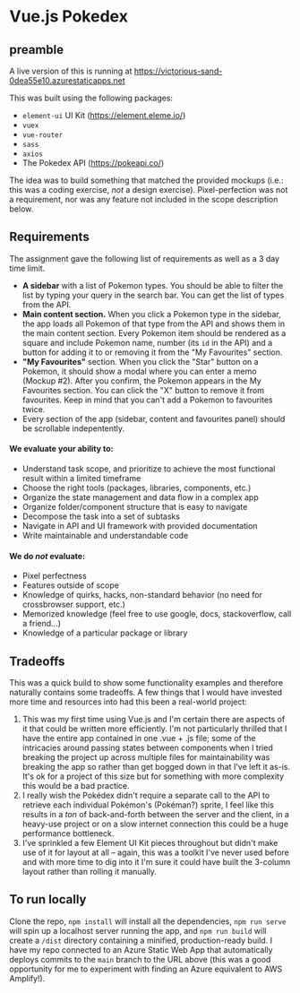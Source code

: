 # Vue.js Pokedex

## preamble

A live version of this is running at https://victorious-sand-0dea55e10.azurestaticapps.net

This was built using the following packages:

* `element-ui` UI Kit (https://element.eleme.io/)
* `vuex`
* `vue-router`
* `sass`
* `axios`
* The Pokedex API (https://pokeapi.co/)

The idea was to build something that matched the provided mockups (i.e.: this was a coding exercise, _not_ a design exercise). Pixel-perfection was not a requirement, nor was any feature not included in the scope description below.

## Requirements 

The assignment gave the following list of requirements as well as a 3 day time limit.

* **A sidebar** with a list of Pokemon types. You should be able to filter the list by typing your query in the search bar. You can get the list of types from the API.
* **Main content section.** When you click a Pokemon type in the sidebar, the app loads all Pokemon of that type from the API and shows them in the main content section. Every Pokemon item should be rendered as a square and include Pokemon name, number (its `id` in the API) and a button for adding it to or removing it from the "My Favourites" section.
* **"My Favourites"** section. When you click the "Star" button on a Pokemon, it should show a modal where you can enter a memo (Mockup #2). After you confirm, the Pokemon appears in the My Favourites section. You can click the "X" button to remove it from favourites. Keep in mind that you can't add a Pokemon to favourites twice.
* Every section of the app (sidebar, content and favourites panel) should be scrollable indepentently.

#### We evaluate your ability to:
* Understand task scope, and prioritize to achieve the most functional result within a limited timeframe
* Choose the right tools (packages, libraries, components, etc.)
* Organize the state management and data flow in a complex app
* Organize folder/component structure that is easy to navigate
* Decompose the task into a set of subtasks
* Navigate in API and UI framework with provided documentation
* Write maintainable and understandable code

#### We do _not_ evaluate:
* Pixel perfectness
* Features outside of scope
* Knowledge of quirks, hacks, non-standard behavior (no need for crossbrowser support, etc.)
* Memorized knowledge (feel free to use google, docs, stackoverflow, call a friend...)
* Knowledge of a particular package or library

## Tradeoffs

This was a quick build to show some functionality examples and therefore naturally contains some tradeoffs. A few things that I would have invested more time and resources into had this been a real-world project:

1. This was my first time using Vue.js and I'm certain there are aspects of it that could be written more efficiently. I'm not particularly thrilled that I have the entire app contained in one .vue + .js file; some of the intricacies around passing states between components when I tried breaking the project up across multiple files for maintainability was breaking the app so rather than get bogged down in that I've left it as-is. It's ok for a project of this size but for something with more complexity this would be a bad practice.
1. I really wish the Pokédex didn't require a separate call to the API to retrieve each individual Pokémon's (Pokéman?) sprite, I feel like this results in a _ton_ of back-and-forth between the server and the client, in a heavy-use project or on a slow internet connection this could be a huge performance bottleneck.
1. I've sprinkled a few Element UI Kit pieces throughout but didn't make use of it for layout at all – again, this was a toolkit I've never used before and with more time to dig into it I'm sure it could have built the 3-column layout rather than rolling it manually.

## To run locally

Clone the repo, `npm install` will install all the dependencies, `npm run serve` will spin up a localhost server running the app, and `npm run build` will create a `/dist` directory containing a minified, production-ready build. I have my repo connected to an Azure Static Web App that automatically deploys commits to the `main` branch to the URL above (this was a good opportunity for me to experiment with finding an Azure equivalent to AWS Amplify!).
